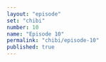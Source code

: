 ```yaml
---
layout: "episode"
set: "chibi"
number: 10
name: "Episode 10"
permalink: "chibi/episode-10"
published: true
---
```

